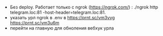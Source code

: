 - Без deploy. Работает только с ngrok (https://ngrok.com/) : ./ngrok http telegram.loc:81 -host-header=telegram.loc:81.
- указать урл ngrok в .env в https://prnt.sc/vm3vvg https://prnt.sc/vm3u6m
- перейти на главную для обноления вебхук урла
